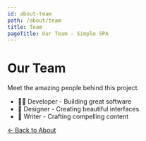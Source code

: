 ```yaml
---
id: about-team
path: /about/team
title: Team
pageTitle: Our Team - Simple SPA
---
```


# Our Team

Meet the amazing people behind this project.

- 👨‍💻 Developer - Building great software
- 🎨 Designer - Creating beautiful interfaces
- 📝 Writer - Crafting compelling content

[← Back to About](/about)
